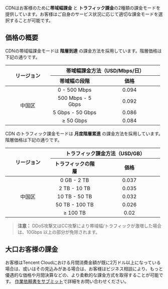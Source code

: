 CDNはお客様のために**帯域幅課金** と **トラフィック課金**の2種類の課金モードを提供しています。お客様はご自身のサービス状況に応じて適切な課金モードを選択することが可能です。

## 価格の概要
CDNの帯域幅課金モードは **階層到達** の課金方法を採用しています。階層価格は下記の通りです。
<table  style="width:494px">
	<thead>
		<tr>
			<th scope="col" style="width: 100px;" rowspan="2">リージョン</th>
			<th scope="col" style="width: 200px;" colspan="2">帯域幅課金方法（USD/Mbps/日）</th>
		</tr>
		<tr>
			<th scope="col" style="width: 100px;">帯域幅の段階</th>
			<th scope="col" style="width: 200px;">価格</th>
		</tr>
	</thead>
	<tbody>
		<tr>
			<td colspan="1" rowspan="4" style="text-align: center; width: 145px;">中国区</td>
			<td style="text-align: center; width: 154px;">0 - 500 Mbps</td>
			<td style="text-align: center; width: 180px;">0.094</td>
		</tr>
		<tr>
			<td style="text-align: center; width: 154px;">500 Mbps - 5 Gbps</td>
			<td style="text-align: center; width: 180px;">0.092</td>
		</tr>
		<tr>
			<td style="text-align: center; width: 154px;">5 Gbps - 50 Gbps</td>
			<td style="text-align: center; width: 180px;">0.086</td>
		</tr>
		<tr>
			<td style="text-align: center; width: 154px;">≥ 50 Gbps</td>
			<td style="text-align: center; width: 180px;">0.084</td>
		</tr>
	</tbody>
</table>


CDN のトラフィック課金モードは **月度階層累進** の課金方法を採用しています。階層価格は下記の通りです。
<table  style="width:494px">
	<thead>
		<tr>
			<th scope="col" style="width: 100px;" rowspan="2">リージョン</th>
			<th scope="col" style="width: 200px;" colspan="2">トラフィック課金方法（USD/GB）</th>
		</tr>
		<tr>
			<th scope="col" style="width: 100px;">トラフィックの階層</th>
			<th scope="col" style="width: 200px;">価格</th>
		</tr>
	</thead>
	<tbody>
		<tr>
			<td colspan="1" rowspan="5" style="text-align: center; width: 145px;">中国区</td>
			<td style="text-align: center; width: 154px;">0 GB - 2 TB</td>
			<td style="text-align: center; width: 180px;">0.037</td>
		</tr>
		<tr>
			<td style="text-align: center; width: 154px;">2 TB - 10 TB</td>
			<td style="text-align: center; width: 180px;">0.035</td>
		</tr>
		<tr>
			<td style="text-align: center; width: 154px;">10 TB - 50 TB</td>
			<td style="text-align: center; width: 180px;">0.032</td>
		</tr>
		<tr>
			<td style="text-align: center; width: 154px;">50 TB - 100 TB</td>
			<td style="text-align: center; width: 180px;">0.026</td>
		</tr>
		<tr>
			<td style="text-align: center; width: 154px;">≥ 100 TB</td>
			<td style="text-align: center; width: 180px;">0.02</td>
		</tr>
	</tbody>
</table>


> **注意：**
> DDoS攻撃又はCC攻撃により帯域幅/トラフィックが激増した場合は、10Gbps 以上の部分が免除されます。

## 大口お客様の課金
お客様はTencent Cloudにおける月間消費金額が既に2万ドル以上になっている場合は、或いはその見込みがある場合は、お客様はビジネス相談により、もっと優遇的な価格や月間決算などの、より柔軟的な課金方式を取得することが可能です。 [作業依頼書をサブミット](https://console.cloud.tencent.com/workorder/category/create?level1_id=83&level2_id=85&level1_name=%E5%AD%98%E5%82%A8%E4%B8%8ECDN&level2_name=%E5%86%85%E5%AE%B9%E5%88%86%E5%8F%91%E7%BD%91%E7%BB%9C%20%20CDN)で詳細をお問い合わせください。